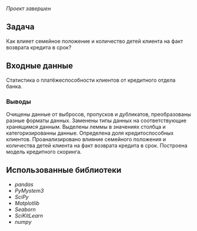*Проект завершен*

## Задача
Как влияет семейное положение и количество детей клиента на факт возврата кредита в срок?


## Входные данные
Статистика о платёжеспособности клиентов от кредитного отдела банка.

### Выводы
Очищены данные от выбросов, пропусков и дубликатов, преобразованы разные форматы данных. 
Заменены типы данных на соответствующие хранящимся данным.
Выделены леммы в значениях столбца и категоризированны данные.
Определена доля кредитоспособных клиентов.
Проанализировано влияние семейного положения и количества детей клиента на факт возврата кредита в срок. 
Построена модель кредитного скоринга.

## Использованные библиотеки
- *pandas*
- *PyMystem3*
- *SciPy*
- *Matplotlib*
- *Seaborn*
- *SciKitLearn*
- *numpy*

